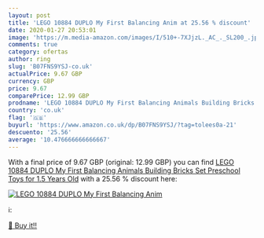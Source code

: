 ```yaml
---
layout: post
title: 'LEGO 10884 DUPLO My First Balancing Anim at 25.56 % discount'
date: 2020-01-27 20:53:01
image: 'https://m.media-amazon.com/images/I/510+-7XJjzL._AC_._SL200_.jpg'
comments: true
category: ofertas
author: ring
slug: 'B07FNS9YSJ-co.uk'
actualPrice: 9.67 GBP
currency: GBP
price: 9.67
comparePrice: 12.99 GBP
prodname: 'LEGO 10884 DUPLO My First Balancing Animals Building Bricks Set  Preschool Toys for 1.5 Years Old'
country: 'co.uk'
flag: '🇬🇧'
buyurl: 'https://www.amazon.co.uk/dp/B07FNS9YSJ/?tag=tolees0a-21'
descuento: '25.56'
average: '10.476666666666667'
---
```


With a final price of 9.67 GBP (original: 12.99 GBP) you can find [LEGO 10884 DUPLO My First Balancing Animals Building Bricks Set  Preschool Toys for 1.5 Years Old](https://www.amazon.co.uk/dp/B07FNS9YSJ/?tag=tolees0a-21) with a  25.56 % discount here:

[![LEGO 10884 DUPLO My First Balancing Anim](https://m.media-amazon.com/images/I/510+-7XJjzL._AC_._SL200_.jpg)](https://www.amazon.co.uk/dp/B07FNS9YSJ/?tag=tolees0a-21)

ℹ️:


[🛒 Buy it!!](https://www.amazon.co.uk/dp/B07FNS9YSJ/?tag=tolees0a-21)
